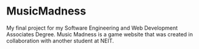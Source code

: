 # MusicMadness
My final project for my Software Engineering and Web Development Associates Degree. Music Madness is a game website that was created in collaboration with another student at NEIT.
